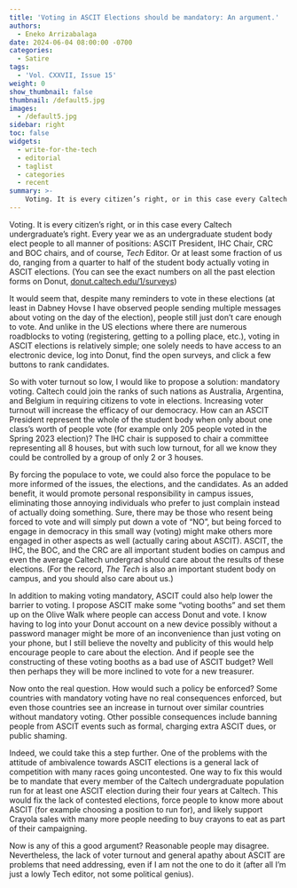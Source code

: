 ```yaml
---
title: 'Voting in ASCIT Elections should be mandatory: An argument.'
authors:
  - Eneko Arrizabalaga
date: 2024-06-04 08:00:00 -0700
categories:
  - Satire
tags:
  - 'Vol. CXXVII, Issue 15'
weight: 0
show_thumbnail: false
thumbnail: /default5.jpg
images:
  - /default5.jpg
sidebar: right
toc: false
widgets:
  - write-for-the-tech
  - editorial
  - taglist
  - categories
  - recent
summary: >-
    Voting. It is every citizen’s right, or in this case every Caltech undergraduate’s right.
---
```


Voting. It is every citizen’s right, or in this case every Caltech undergraduate’s right. Every year we as an undergraduate student body elect people to all manner of positions: ASCIT President, IHC Chair, CRC and BOC chairs, and of course, *Tech* Editor. Or at least some fraction of us do, ranging from a quarter to half of the student body actually voting in ASCIT elections. (You can see the exact numbers on all the past election forms on Donut, [donut.caltech.edu/1/surveys](https://donut.caltech.edu/1/surveys))

It would seem that, despite many reminders to vote in these elections (at least in Dabney Hovse I have observed people sending multiple messages about voting on the day of the election), people still just don’t care enough to vote. And unlike in the US elections where there are numerous roadblocks to voting (registering, getting to a polling place, etc.), voting in ASCIT elections is relatively simple; one solely needs to have access to an electronic device, log into Donut, find the open surveys, and click a few buttons to rank candidates.

So with voter turnout so low, I would like to propose a solution: mandatory voting. Caltech could join the ranks of such nations as Australia, Argentina, and Belgium in requiring citizens to vote in elections. Increasing voter turnout will increase the efficacy of our democracy. How can an ASCIT President represent the whole of the student body when only about one class’s worth of people vote (for example only 205 people voted in the Spring 2023 election)? The IHC chair is supposed to chair a committee representing all 8 houses, but with such low turnout, for all we know they could be controlled by a group of only 2 or 3 houses.

By forcing the populace to vote, we could also force the populace to be more informed of the issues, the elections, and the candidates. As an added benefit, it would promote personal responsibility in campus issues, eliminating those annoying individuals who prefer to just complain instead of actually doing something. Sure, there may be those who resent being forced to vote and will simply put down a vote of “NO”, but being forced to engage in democracy in this small way (voting) might make others more engaged in other aspects as well (actually caring about ASCIT). ASCIT, the IHC, the BOC, and the CRC are all important student bodies on campus and even the average Caltech undergrad should care about the results of these elections. (For the record, *The Tech* is also an important student body on campus, and you should also care about us.)

In addition to making voting mandatory, ASCIT could also help lower the barrier to voting. I propose ASCIT make some “voting booths” and set them up on the Olive Walk where people can access Donut and vote. I know having to log into your Donut account on a new device possibly without a password manager might be more of an inconvenience than just voting on your phone, but I still believe the novelty and publicity of this would help encourage people to care about the election. And if people see the constructing of these voting booths as a bad use of ASCIT budget? Well then perhaps they will be more inclined to vote for a new treasurer.

Now onto the real question. How would such a policy be enforced? Some countries with mandatory voting have no real consequences enforced, but even those countries see an increase in turnout over similar countries without mandatory voting. Other possible consequences include banning people from ASCIT events such as formal, charging extra ASCIT dues, or public shaming.

Indeed, we could take this a step further. One of the problems with the attitude of ambivalence towards ASCIT elections is a general lack of competition with many races going uncontested. One way to fix this would be to mandate that every member of the Caltech undergraduate population run for at least one ASCIT election during their four years at Caltech. This would fix the lack of contested elections, force people to know more about ASCIT (for example choosing a position to run for), and likely support Crayola sales with many more people needing to buy crayons to eat as part of their campaigning.

Now is any of this a good argument? Reasonable people may disagree. Nevertheless, the lack of voter turnout and general apathy about ASCIT are problems that need addressing, even if I am not the one to do it (after all I’m just a lowly Tech editor, not some political genius).